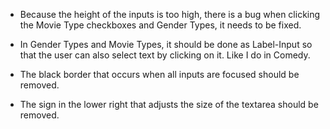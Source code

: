 - Because the height of the inputs is too high, there is a bug when clicking the Movie Type checkboxes and Gender Types, it needs to be fixed.

- In Gender Types and Movie Types, it should be done as Label-Input so that the user can also select text by clicking on it. Like I do in Comedy.

- The black border that occurs when all inputs are focused should be removed.

- The sign in the lower right that adjusts the size of the textarea should be removed.